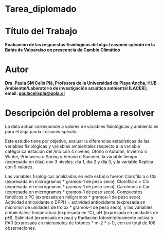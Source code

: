 # Tarea_diplomado

# Título del Trabajo 

**Evaluación de las respuestas fisiológicas del alga *Lessonia spicata* en la Bahía de Valparaíso en prescencia de Cambio Climático**

# Autor

**Dra. Paula SM Celis Plá, Profesora de la Universidad de Playa Ancha, HUB Ambiental/Laboratorio de investigación acuático ambiental (LACER); email: paulacelispla@upla.cl** 


# Descripción del problema a resolver 

La data actual corresponde a valores de variables fisiológicas y ambientales para el alga parda *Lessonia spicata*. 

Este estudio tiene por objetivo, evaluar la diferencias estadísticas de las variables fisiológicas y variables ambientales respecto a la variable categórica estación del Año con 4 niveles; Otoño o Autumn, Invierno o Winter, Primavera o Spring y Verano o Summer, la variable tiempo (expresada en días) con 3 niveles; dia 1, dia 2 y dia 3, y la variable Replica con 9 valores. 

Las variables fisológicas analizadas en este estudio fueron Clorofila a o Cla (expresada en microgramos * gramos-1 de peso seco), Clorofila c = Clc (expresada en microgramos * gramos-1 de peso seco), Carotenos o Car (expresada en microgramos * gramos-1 de peso seco), Compuestos fenólicos o PC (expresada en miligramos * gramos-1 de peso seco), Actividad antioxidante o DPPH = actividad antioxidante (expresada en micromol de unidades de trolox * gramos-1 de peso seco), y las variables ambientales; temperatura (expresada en °C), pH (expresada en unidades de pH), Salinidad (expresada en psu) y Radiación fotosinteticamente activa o PAR (expresada en micromoles de fotones * m-2 * s-1), con un total de 108 observaciones.  


